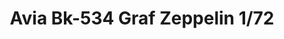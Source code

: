 ---
layout: product
title: "Avia Bk-534 Graf Zeppelin 1/72"
price: "1400" 
desc: "Maketa"
img_path: "/assets/img/7445.jpg"
brand: "EDUARD"
available: true
special_offer: false
new: false
soon: false
cat: "010000"
subcat: "010400"
subsubcat: "00"
sifra: "7445"
popular: true
---